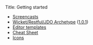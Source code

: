 Title: Getting started

- [Screencasts](screencasts.html)
- [Wicket/Restful/JDO Archetype](quickstart-archetype.html) ([1.0.1](release-notes/about.html))
- [Editor templates](editor-templates.html)
- [Cheat Sheet](cheat-sheet.html)
- [Icons](icons.html)
